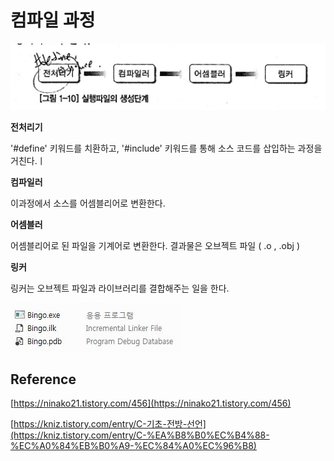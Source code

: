 # 컴파일 과정

![%E1%84%8F%E1%85%A5%E1%86%B7%E1%84%91%E1%85%A1%E1%84%8B%E1%85%B5%E1%86%AF%20%E1%84%80%E1%85%AA%E1%84%8C%E1%85%A5%E1%86%BC%20aea80de1c3384647a55aa37f8ea2f991/Untitled.png](compile/Untitled.png)

**전처리기**

'#define' 키워드를 치환하고, '#include' 키워드를 통해 소스 코드를 삽입하는 과정을 거친다.ㅣ

**컴파일러**

이과정에서 소스를 어셈블리어로 변환한다.

**어셈블러**

어셈블리어로 된 파일을 기계어로 변환한다.
결과물은 오브젝트 파일 ( .o , .obj )

**링커**

링커는 오브젝트 파일과 라이브러리를 결합해주는 일을 한다.

![%E1%84%8F%E1%85%A5%E1%86%B7%E1%84%91%E1%85%A1%E1%84%8B%E1%85%B5%E1%86%AF%20%E1%84%80%E1%85%AA%E1%84%8C%E1%85%A5%E1%86%BC%20aea80de1c3384647a55aa37f8ea2f991/Untitled%201.png](compile/Untitled%201.png)

## Reference

[https://ninako21.tistory.com/456](https://ninako21.tistory.com/456)

[https://kniz.tistory.com/entry/C-기초-전방-선언](https://kniz.tistory.com/entry/C-%EA%B8%B0%EC%B4%88-%EC%A0%84%EB%B0%A9-%EC%84%A0%EC%96%B8)